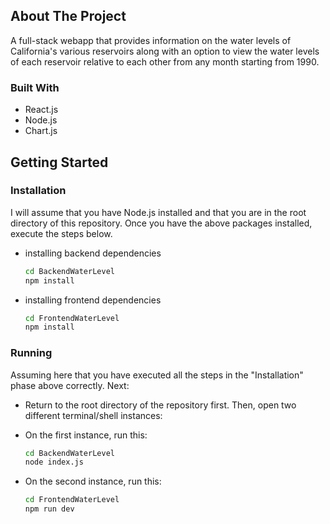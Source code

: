<!-- ABOUT THE PROJECT -->
## About The Project

A full-stack webapp that provides information on the water levels of California's various reservoirs along with an option to view the water levels of each reservoir relative to each other from any month starting from 1990.


### Built With

* React.js
* Node.js
* Chart.js


<!-- GETTING STARTED -->
## Getting Started

### Installation
I will assume that you have Node.js installed and that you are in the root directory of this repository.
Once you have the above packages installed, execute the steps below.

* installing backend dependencies
  ```sh
  cd BackendWaterLevel
  npm install
  ```
* installing frontend dependencies
  ```sh
  cd FrontendWaterLevel
  npm install
  ```



### Running
Assuming here that you have executed all the steps in the "Installation" phase above correctly. Next:

* Return to the root directory of the repository first. Then, open two different terminal/shell instances:

* On the first instance, run this:
  ```sh
  cd BackendWaterLevel
  node index.js
  ```

* On the second instance, run this:
  ```sh
  cd FrontendWaterLevel
  npm run dev
  ```


